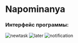 # Napominanya
### Интерфейс программы:
![newtask](https://github.com/ElizavetaMaslova/Napominanya/assets/59983394/84d56bf5-0d30-45f4-834f-78d0c3935468)
![later](https://github.com/ElizavetaMaslova/Napominanya/assets/59983394/4915996b-937b-4d0e-a3a3-568170d76af8)
![notification](https://github.com/ElizavetaMaslova/Napominanya/assets/59983394/04a80e29-a972-4d7a-be7f-a7f1af5debaa)

